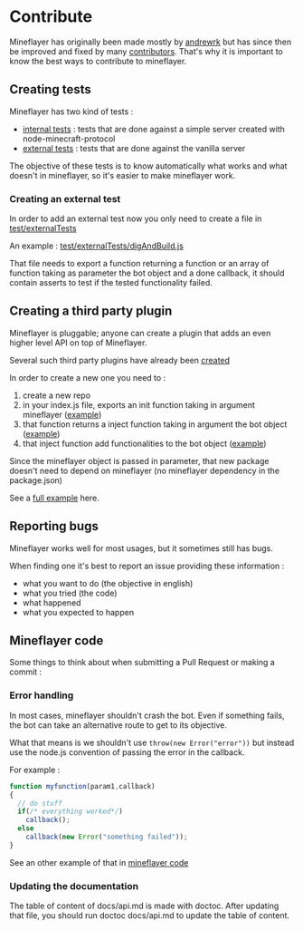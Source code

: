# Contribute

Mineflayer has originally been made mostly by [andrewrk](http://github.com/andrewrk)
but has since then be improved and fixed by many [contributors](https://github.com/andrewrk/mineflayer/graphs/contributors).
That's why it is important to know the best ways to contribute to mineflayer.

## Creating tests
Mineflayer has two kind of tests :

 * [internal tests](test/internalTest.js) : tests that are done against a simple server created with node-minecraft-protocol
 * [external tests](test/externalTests/) : tests that are done against the vanilla server
 
The objective of these tests is to know automatically what works and what doesn't in mineflayer, so it's easier to make mineflayer work.

### Creating an external test

In order to add an external test now you only need to create a file in [test/externalTests](test/externalTests)

An example : [test/externalTests/digAndBuild.js](https://github.com/PrismarineJS/mineflayer/blob/master/test/externalTests/digAndBuild.js)

That file needs to export a function returning a function or an array of function taking as parameter the bot object and a done callback,
 it should contain asserts to test if the tested functionality failed.


## Creating a third party plugin
Mineflayer is pluggable; anyone can create a plugin that adds an even higher level API on top of Mineflayer.

Several such third party plugins have already been [created](https://github.com/andrewrk/mineflayer#third-party-plugins)

In order to create a new one you need to :

1. create a new repo
2. in your index.js file, exports an init function taking in argument mineflayer ([example](https://github.com/andrewrk/mineflayer-navigate/blob/e24cb6a868ce64ae43bea2d035832c15ed01d301/index.js#L18))
3. that function returns a inject function taking in argument the bot object ([example](https://github.com/andrewrk/mineflayer-navigate/blob/e24cb6a868ce64ae43bea2d035832c15ed01d301/index.js#L23))
4. that inject function add functionalities to the bot object ([example](https://github.com/andrewrk/mineflayer-navigate/blob/e24cb6a868ce64ae43bea2d035832c15ed01d301/index.js#L32))

Since the mineflayer object is passed in parameter, that new package doesn't need to depend on mineflayer (no mineflayer dependency in the package.json)

See a [full example](https://github.com/andrewrk/mineflayer-navigate/tree/e24cb6a868ce64ae43bea2d035832c15ed01d301) here.

## Reporting bugs
Mineflayer works well for most usages, but it sometimes still has bugs.

When finding one it's best to report an issue providing these information :

* what you want to do (the objective in english)
* what you tried (the code)
* what happened
* what you expected to happen

## Mineflayer code
Some things to think about when submitting a Pull Request or making a commit :

### Error handling
In most cases, mineflayer shouldn't crash the bot. Even if something fails, the bot can take an alternative route to get to its objective.

What that means is we shouldn't use `throw(new Error("error"))` but instead use the node.js convention of passing the error in the callback.

For example : 

```js
function myfunction(param1,callback)
{
  // do stuff
  if(/* everything worked*/)
    callback();
  else
    callback(new Error("something failed"));
}
```

See an other example of that in [mineflayer code](https://github.com/andrewrk/mineflayer/blob/a8736c4ea473cf1a609c5a29046c0cdad006d429/lib/plugins/bed.js#L10)

### Updating the documentation
The table of content of docs/api.md is made with doctoc. After updating that file, you should run doctoc docs/api.md to update the table of content.
